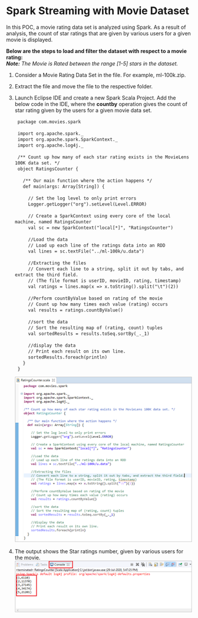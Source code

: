 # Spark Streaming with Movie Dataset


In this POC, a movie rating data set is analyzed using Spark. As a result of analysis, the count of star ratings that are given by various users for a given movie is displayed.

**Below are the steps to load and filter the dataset with respect to a movie rating:**  
          **_Note:_**  *The Movie is Rated between the range [1-5] stars in the dataset.*
   
  1. Consider a Movie Rating Data Set in the file. For example, ml-100k.zip.

  2. Extract the file and move the file to the respective folder.

  3. Launch Eclipse IDE and create a new Spark Scala Project. Add the below code in the IDE, where the **countby** operation gives the count of star rating given by the users for a given movie data set.
  
  
          package com.movies.spark

          import org.apache.spark._
          import org.apache.spark.SparkContext._
          import org.apache.log4j._

          /** Count up how many of each star rating exists in the MovieLens 100K data set. */
          object RatingsCounter {

            /** Our main function where the action happens */
            def main(args: Array[String]) {

              // Set the log level to only print errors
              Logger.getLogger("org").setLevel(Level.ERROR)

              // Create a SparkContext using every core of the local machine, named RatingsCounter
              val sc = new SparkContext("local[*]", "RatingsCounter")

              //Load the data
              // Load up each line of the ratings data into an RDD
              val lines = sc.textFile("../ml-100k/u.data")

              //Extracting the files
              // Convert each line to a string, split it out by tabs, and extract the third field.
              // (The file format is userID, movieID, rating, timestamp)
              val ratings = lines.map(x => x.toString().split("\t")(2))

              //Perform countByValue based on rating of the movie
              // Count up how many times each value (rating) occurs
              val results = ratings.countByValue()

              //sort the data
              // Sort the resulting map of (rating, count) tuples
              val sortedResults = results.toSeq.sortBy(_._1)

              //display the data
              // Print each result on its own line.
              sortedResults.foreach(println)
            }
          }

  
  
      ![Alt text](https://github.com/Protontech-1803/DataScience/blob/master/SparkStreaming/RatingsCounter.png)
   
  4.	The output shows the Star ratings number, given by various users for the movie.
     ![Alt text](https://github.com/Protontech-1803/DataScience/blob/master/SparkStreaming/OutPut.png)

